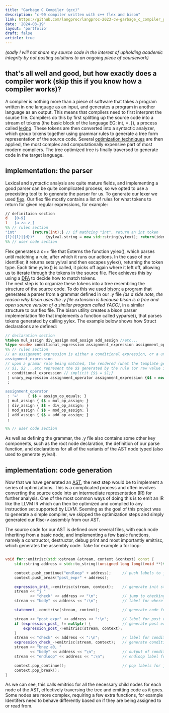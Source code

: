 ```yaml
---
title: "Garbage C Compiler (gcc)"
description: "c-90 compiler written with c++ flex and bison"
link: https://github.com/langproc/langproc-2023-cw-garbage_c_compiler_gcc
date: '2024-03-19'
layout: 'portfolio'
draft: false
article: true
---
```

*(sadly I will not share my source code in the interest of upholding academic integrity by not posting solutions to an ongoing piece of coursework)*

## that's all well and good, but how exactly does a compiler work (skip this if you know how a compiler works)?

A compiler is nothing more than a piece of software that takes a program written in one language as an input, and generates a program in another language as an output. This means that compilers need to first interpret the source file. Compilers do this by first splitting up the source code into a stream of tokens (the basic block of the language EG: int, =, [), a process called [lexing](https://en.wikipedia.org/wiki/lexical_analysis). These tokens are then converted into a syntactic analyzer, which group tokens together using grammar rules to generate a tree form representation of the source code. Several [optimization techniques](https://en.wikipedia.org/wiki/optimizing_compiler#specific_techniques) are then applied, the most complex and computationally expensive part of most modern compilers. The tree optimized tree is finally traversed to generate code in the target language.

## implementation: the parser

Lexical and syntactic analysis are quite mature fields, and implementing a good parser can be quite complicated process, so we opted to use a preexisting tool to to generate the parser for us. To generate our lexer we used [flex](https://ftp.gnu.org/old-gnu/manuals/flex-2.5.4/html_mono/flex.html). Our flex file mostly contains a list of rules for what tokens to return for given regular expressions, for example:

```lex
// definitaion section
d   [0-9]
l   [a-za-z_]
%% // rules section
"int"       {return(int);} // if mathcing "int", return an int token
{l}({l}|{d})*     {yylval.string = new std::string(yytext); return(identifier);} // a lowercase letter followed by anny combination of letters or numbers returns an identifier with yyvval.string being set to the string value of the identifier.
%% // user code section
```

Flex generates a c++ file that Externs the function yylex(), which parses until matching a rule, after which it runs our actions. In the case of our identifier, it returns sets yylval and then escapes yylex(), returning the token type. Each time yylex() is called, it picks off again where it left off, allowing us to iterate through the tokens in the source file. Flex achieves this by using a [DFA](https://en.wikipedia.org/wiki/deterministic_finite_automaton) to decide how to match tokens.  
The next step is to organize these tokens into a tree resembling the structure of the source code. To do this we used [bison](https://www.gnu.org/software/bison/manual/html_node/introductior.html); a program that generates a parser from a grammar defined in our .y file *(as a side note, the reason why bison uses the .y file extension is because bison is a free and open source version of a similar program called YACC)*, in a similar structure to our flex file. The bison utility creates a bison parser implementation file that implements a function called yyparse(), that parses tokens generated by calling yylex. The example below shows how Struct declarations are defined:

```yacc
// declaration section
%token mul_assign div_assign mod_assign add_assign //etc...
%type <node> conditional_expression assignment_expression assignment_operator //etc...
%% // rules section
// an assignment expression is either a conditional expression, or a uniary expression followed by an assignment operator followed by an assignment expression.
assignment_expression
// upon a gramar rule being matched, the rendered (what the template gets turned into by bison) version of the c++ template in {} brackets at the end of each case is called.
// $1, $2 ...etc represent the $$ generated by the rule (or raw value in the case of terminal components) matching the nth component.
 : conditional_expression // implicit {$$ = $1;}
 | unary_expression assignment_operator assignment_expression {$$ = new assignment(($1), $2, $3); }
 ;

assignment_operator
 : '='    { $$ = assign_op_equals; }
 | mul_assign { $$ = mul_op_assign; }
 | div_assign { $$ = div_op_assign; }
 | mod_assign { $$ = mod_op_assign; }
 | add_assign { $$ = add_op_assign; }
 ;

%% // user code section
```

As well as defining the grammar, the .y file also contains some other key components, such as the root node declaration, the definition of our parse function, and declarations for all of the variants of the AST node typed (also used to generate yylval).

## implementation: code generation

Now that we have generated an [AST](https://en.wikipedia.org/wiki/abstract_syntax_tree), the next step would be to implement a series of optimizations. This is a complicated process and often involves converting the source code into an intermediate representation (IR) for further analysis. One of the most common ways of doing this is to emit an IR like the LLVM IR which can then be optimized and compiled to any instruction set supported by LLVM. Seeming as the goal of this project was to generate a simple compiler, we skipped the optimization steps and simply generated our Risc-v assembly from our AST.

The source code for our AST is defined over several files, with each node inheriting from a basic node, and implementing a few basic functions, namely a constructor, destructor, debug print and most importantly emitrisc, which generates the assembly code. Take for example a for loop:

```cpp

void for::emitrisc(std::ostream &stream, context &context) const {  
    std::string address = std::to_string((unsigned long long)(void **)this); // generate a unique label identifier - each node in the AST must be at a unique address

    context.push_continue("endloop" + address);     // push labels to jump to for break and continue for the body to the global context
    context.push_break("post_expr" + address);

    expression_init_->emitrisc(stream, context);    // generate init statement (EG: int i)
    stream << "j "
           << "check" << address << "\n";           // jump to checking the condition
    stream << "body" << address << ":\n";           // label for where the body of the for loop begins

    statement_->emitrisc(stream, context);          // generate code for the body

    stream << "post_expr" << address << ":\n";      // label for post expression (EG: i++)
    if (expression_post_ != nullptr) {              // generate post expression if exists
        expression_post_->emitrisc(stream, context);
    }
    stream << "check" << address << ":\n";          // label for condition (EG: i < 10)
    expression_check_->emitrisc(stream, context);   // generate condition logic
    stream << "bnez a0, "
           << "body" << address << "\n";            // output of condition logic is stored in a0, so branch based on result.
    stream << "endloop" << address << ":\n";        // endloop label for continue statement

    context.pop_continue();                         // pop labels for jump and continue
    context.pop_break();
}
```

As we can see, this calls emitrisc for all the necessary child nodes for each node of the AST, effectively traversing the tree and emitting code as it goes. Some nodes are more complex, requiring a few extra functions, for example Identifers need to behave differently based on if they are being assigned to or read from.  
